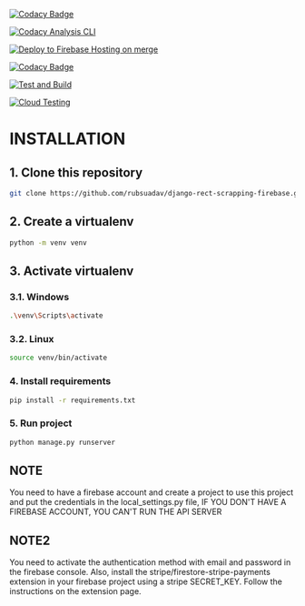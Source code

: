 [![Codacy Badge](https://api.codacy.com/project/badge/Grade/aab804dc1a06435f868a50c655c66c53)](https://app.codacy.com/gh/rubsuadav/django-rect-scrapping-firebase?utm_source=github.com&utm_medium=referral&utm_content=rubsuadav/django-rect-scrapping-firebase&utm_campaign=Badge_Grade)

[![Codacy Analysis CLI](https://github.com/rubsuadav/django-rect-scrapping-firebase/actions/workflows/analysis.yml/badge.svg)](https://github.com/rubsuadav/django-rect-scrapping-firebase/actions/workflows/analysis.yml)

[![Deploy to Firebase Hosting on merge](https://github.com/rubsuadav/django-rect-scrapping-firebase/actions/workflows/firebase-hosting-merge.yml/badge.svg)](https://github.com/rubsuadav/django-rect-scrapping-firebase/actions/workflows/firebase-hosting-merge.yml)

[![Codacy Badge](https://app.codacy.com/project/badge/Coverage/fc9aea4996e240f792274adc68f605ad)](https://app.codacy.com/gh/rubsuadav/django-rect-scrapping-firebase/dashboard?utm_source=gh&utm_medium=referral&utm_content=&utm_campaign=Badge_coverage)

[![Test and Build](https://github.com/rubsuadav/django-rect-scrapping-firebase/actions/workflows/tests.yml/badge.svg)](https://github.com/rubsuadav/django-rect-scrapping-firebase/actions/workflows/tests.yml)

[![Cloud Testing](https://img.shields.io/endpoint?url=https://cloud.cypress.io/badge/simple/i5d8yd&style=for-the-badge&logo=cypress)](https://cloud.cypress.io/projects/i5d8yd/runs)

# INSTALLATION

## 1. Clone this repository

```bash
git clone https://github.com/rubsuadav/django-rect-scrapping-firebase.git
```

## 2. Create a virtualenv

```bash
python -m venv venv
```

## 3. Activate virtualenv

### 3.1. Windows

```bash
.\venv\Scripts\activate
```

### 3.2. Linux

```bash
source venv/bin/activate
```

### 4. Install requirements

```bash
pip install -r requirements.txt
```

### 5. Run project

```bash
python manage.py runserver
```

## NOTE

You need to have a firebase account and create a project to use this project
and put the credentials in the local_settings.py file,
IF YOU DON'T HAVE A FIREBASE ACCOUNT, YOU CAN'T RUN THE API SERVER

## NOTE2

You need to activate the authentication method with email and password in the
firebase console. Also, install the stripe/firestore-stripe-payments extension
in your firebase project using a stripe SECRET_KEY. Follow the instructions
on the extension page.
